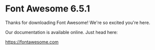 # Font Awesome 6.5.1

Thanks for downloading Font Awesome! We're so excited you're here.

Our documentation is available online. Just head here:

https://fontawesome.com
